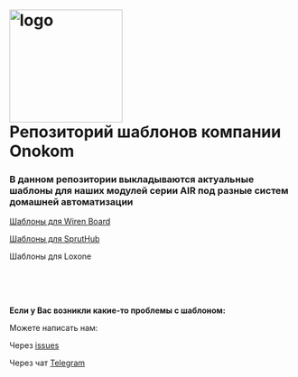 #  <img width="200px" src="https://onokom.ru/img/index/logo-ONOKOM.svg" alt="logo"/> </br> Репозиторий шаблонов компании Onokom 

### В данном репозитории выкладываются актуальные шаблоны для наших модулей серии AIR под разные систем домашней автоматизации

[Шаблоны для Wiren Board](https://github.com/Onokom/Templates/tree/main/Wiren%20Board)

[Шаблоны для SprutHub](https://github.com/Onokom/Templates/tree/main/SprutHub)

Шаблоны для Loxone



</br></br></br>

**Если у Вас возникли какие-то проблемы с шаблоном:**

Можете написать нам: 
 
Через [issues](https://github.com/Onokom/Templates/issues) 


Через чат [Telegram](https://t.me/ONOKOM)


